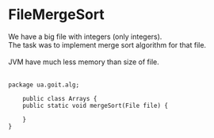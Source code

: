 # FileMergeSort
We have a big file with integers (only integers).<br/>
The task was to implement merge sort algorithm for that file.<br/><br/>
JVM have much less memory than size of file.<br/><br/>

	package ua.goit.alg;
		
		public class Arrays {
		public static void mergeSort(File file) {
		
		}
	}
